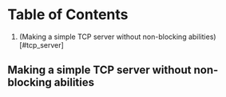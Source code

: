 # Table of Contents
1. (Making a simple TCP server without non-blocking abilities)[#tcp_server]


<a href name="tcp_server"></a>
## Making a simple TCP server without non-blocking abilities
